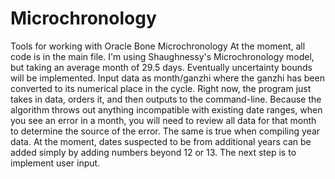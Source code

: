 # Microchronology
Tools for working with Oracle Bone Microchronology
At the moment, all code is in the main file.  I'm using Shaughnessy's Microchronology model, but taking an average month of 29.5 days.
Eventually uncertainty bounds will be implemented.
Input data as month/ganzhi where the ganzhi has been converted to its numerical place in the cycle.
Right now, the program just takes in data, orders it, and then outputs to the command-line.
Because the algorithm throws out anything incompatible with existing date ranges, when you see an error in a month, you will need to review all data for that month to determine the source of the error.  The same is true when compiling year data.
At the moment, dates suspected to be from additional years can be added simply by adding numbers beyond 12 or 13.
The next step is to implement user input.
